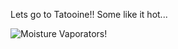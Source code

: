 Lets go to Tatooine!!  Some like it hot...


![Moisture Vaporators!](https://upload.wikimedia.org/wikipedia/commons/thumb/b/ba/Tatooinecity.jpg/440px-Tatooinecity.jpg)
